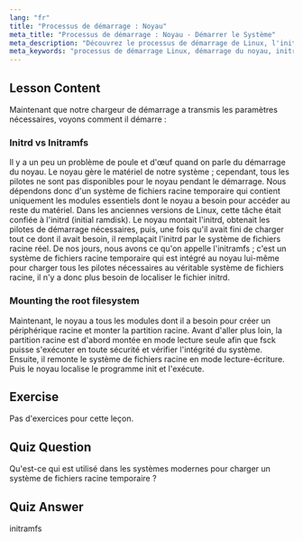 ```yaml
---
lang: "fr"
title: "Processus de démarrage : Noyau"
meta_title: "Processus de démarrage : Noyau - Démarrer le Système"
meta_description: "Découvrez le processus de démarrage de Linux, l'initialisation du noyau et le rôle d'initramfs. Comprenez comment le noyau monte le système de fichiers racine. Guide du processus de démarrage de Linux."
meta_keywords: "processus de démarrage Linux, démarrage du noyau, initramfs, initrd, système de fichiers racine, tutoriel Linux, Linux pour débutants, guide Linux"
---
```


## Lesson Content

Maintenant que notre chargeur de démarrage a transmis les paramètres nécessaires, voyons comment il démarre :

### Initrd vs Initramfs

Il y a un peu un problème de poule et d'œuf quand on parle du démarrage du noyau. Le noyau gère le matériel de notre système ; cependant, tous les pilotes ne sont pas disponibles pour le noyau pendant le démarrage. Nous dépendons donc d'un système de fichiers racine temporaire qui contient uniquement les modules essentiels dont le noyau a besoin pour accéder au reste du matériel. Dans les anciennes versions de Linux, cette tâche était confiée à l'initrd (initial ramdisk). Le noyau montait l'initrd, obtenait les pilotes de démarrage nécessaires, puis, une fois qu'il avait fini de charger tout ce dont il avait besoin, il remplaçait l'initrd par le système de fichiers racine réel. De nos jours, nous avons ce qu'on appelle l'initramfs ; c'est un système de fichiers racine temporaire qui est intégré au noyau lui-même pour charger tous les pilotes nécessaires au véritable système de fichiers racine, il n'y a donc plus besoin de localiser le fichier initrd.

### Mounting the root filesystem

Maintenant, le noyau a tous les modules dont il a besoin pour créer un périphérique racine et monter la partition racine. Avant d'aller plus loin, la partition racine est d'abord montée en mode lecture seule afin que fsck puisse s'exécuter en toute sécurité et vérifier l'intégrité du système. Ensuite, il remonte le système de fichiers racine en mode lecture-écriture. Puis le noyau localise le programme init et l'exécute.

## Exercise

Pas d'exercices pour cette leçon.

## Quiz Question

Qu'est-ce qui est utilisé dans les systèmes modernes pour charger un système de fichiers racine temporaire ?

## Quiz Answer

initramfs

